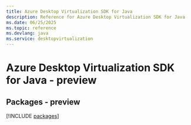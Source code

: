 ```yaml
---
title: Azure Desktop Virtualization SDK for Java
description: Reference for Azure Desktop Virtualization SDK for Java
ms.date: 06/25/2025
ms.topic: reference
ms.devlang: java
ms.service: desktopvirtualization
---
```

# Azure Desktop Virtualization SDK for Java - preview
## Packages - preview
[!INCLUDE [packages](desktop-virtualization-index.md)]